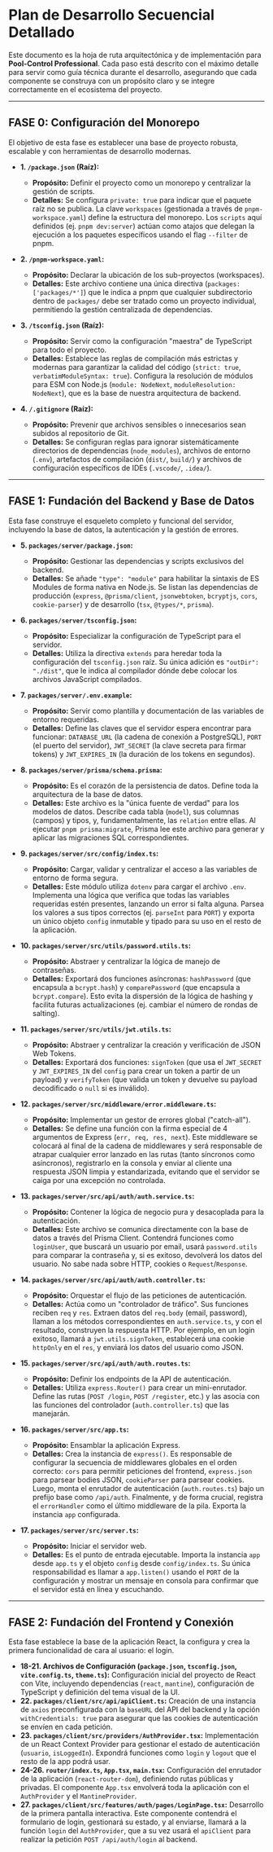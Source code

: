 # Plan de Desarrollo Secuencial Detallado

Este documento es la hoja de ruta arquitectónica y de implementación para **Pool-Control Professional**. Cada paso está descrito con el máximo detalle para servir como guía técnica durante el desarrollo, asegurando que cada componente se construya con un propósito claro y se integre correctamente en el ecosistema del proyecto.

---

## FASE 0: Configuración del Monorepo

El objetivo de esta fase es establecer una base de proyecto robusta, escalable y con herramientas de desarrollo modernas.

- **1. `/package.json` (Raíz):**

  - **Propósito:** Definir el proyecto como un monorepo y centralizar la gestión de scripts.
  - **Detalles:** Se configura `private: true` para indicar que el paquete raíz no se publica. La clave `workspaces` (gestionada a través de `pnpm-workspace.yaml`) define la estructura del monorepo. Los `scripts` aquí definidos (ej. `pnpm dev:server`) actúan como atajos que delegan la ejecución a los paquetes específicos usando el flag `--filter` de pnpm.

- **2. `/pnpm-workspace.yaml`:**

  - **Propósito:** Declarar la ubicación de los sub-proyectos (workspaces).
  - **Detalles:** Este archivo contiene una única directiva (`packages: ['packages/*']`) que le indica a pnpm que cualquier subdirectorio dentro de `packages/` debe ser tratado como un proyecto individual, permitiendo la gestión centralizada de dependencias.

- **3. `/tsconfig.json` (Raíz):**

  - **Propósito:** Servir como la configuración "maestra" de TypeScript para todo el proyecto.
  - **Detalles:** Establece las reglas de compilación más estrictas y modernas para garantizar la calidad del código (`strict: true`, `verbatimModuleSyntax: true`). Configura la resolución de módulos para ESM con Node.js (`module: NodeNext`, `moduleResolution: NodeNext`), que es la base de nuestra arquitectura de backend.

- **4. `/.gitignore` (Raíz):**
  - **Propósito:** Prevenir que archivos sensibles o innecesarios sean subidos al repositorio de Git.
  - **Detalles:** Se configuran reglas para ignorar sistemáticamente directorios de dependencias (`node_modules`), archivos de entorno (`.env`), artefactos de compilación (`dist/`, `build/`) y archivos de configuración específicos de IDEs (`.vscode/`, `.idea/`).

---

## FASE 1: Fundación del Backend y Base de Datos

Esta fase construye el esqueleto completo y funcional del servidor, incluyendo la base de datos, la autenticación y la gestión de errores.

- **5. `packages/server/package.json`:**

  - **Propósito:** Gestionar las dependencias y scripts exclusivos del backend.
  - **Detalles:** Se añade `"type": "module"` para habilitar la sintaxis de ES Modules de forma nativa en Node.js. Se listan las dependencias de producción (`express`, `@prisma/client`, `jsonwebtoken`, `bcryptjs`, `cors`, `cookie-parser`) y de desarrollo (`tsx`, `@types/*`, `prisma`).

- **6. `packages/server/tsconfig.json`:**

  - **Propósito:** Especializar la configuración de TypeScript para el servidor.
  - **Detalles:** Utiliza la directiva `extends` para heredar toda la configuración del `tsconfig.json` raíz. Su única adición es `"outDir": "./dist"`, que le indica al compilador dónde debe colocar los archivos JavaScript compilados.

- **7. `packages/server/.env.example`:**

  - **Propósito:** Servir como plantilla y documentación de las variables de entorno requeridas.
  - **Detalles:** Define las claves que el servidor espera encontrar para funcionar: `DATABASE_URL` (la cadena de conexión a PostgreSQL), `PORT` (el puerto del servidor), `JWT_SECRET` (la clave secreta para firmar tokens) y `JWT_EXPIRES_IN` (la duración de los tokens en segundos).

- **8. `packages/server/prisma/schema.prisma`:**

  - **Propósito:** Es el corazón de la persistencia de datos. Define toda la arquitectura de la base de datos.
  - **Detalles:** Este archivo es la "única fuente de verdad" para los modelos de datos. Describe cada tabla (`model`), sus columnas (campos) y tipos, y, fundamentalmente, las `relation` entre ellas. Al ejecutar `pnpm prisma:migrate`, Prisma lee este archivo para generar y aplicar las migraciones SQL correspondientes.

- **9. `packages/server/src/config/index.ts`:**

  - **Propósito:** Cargar, validar y centralizar el acceso a las variables de entorno de forma segura.
  - **Detalles:** Este módulo utiliza `dotenv` para cargar el archivo `.env`. Implementa una lógica que verifica que todas las variables requeridas estén presentes, lanzando un error si falta alguna. Parsea los valores a sus tipos correctos (ej. `parseInt` para `PORT`) y exporta un único objeto `config` inmutable y tipado para su uso en el resto de la aplicación.

- **10. `packages/server/src/utils/password.utils.ts`:**

  - **Propósito:** Abstraer y centralizar la lógica de manejo de contraseñas.
  - **Detalles:** Exportará dos funciones asíncronas: `hashPassword` (que encapsula a `bcrypt.hash`) y `comparePassword` (que encapsula a `bcrypt.compare`). Esto evita la dispersión de la lógica de hashing y facilita futuras actualizaciones (ej. cambiar el número de rondas de salting).

- **11. `packages/server/src/utils/jwt.utils.ts`:**

  - **Propósito:** Abstraer y centralizar la creación y verificación de JSON Web Tokens.
  - **Detalles:** Exportará dos funciones: `signToken` (que usa el `JWT_SECRET` y `JWT_EXPIRES_IN` del `config` para crear un token a partir de un payload) y `verifyToken` (que valida un token y devuelve su payload decodificado o `null` si es inválido).

- **12. `packages/server/src/middleware/error.middleware.ts`:**

  - **Propósito:** Implementar un gestor de errores global ("catch-all").
  - **Detalles:** Se define una función con la firma especial de 4 argumentos de Express (`err, req, res, next`). Este middleware se colocará al final de la cadena de middlewares y será responsable de atrapar cualquier error lanzado en las rutas (tanto síncronos como asíncronos), registrarlo en la consola y enviar al cliente una respuesta JSON limpia y estandarizada, evitando que el servidor se caiga por una excepción no controlada.

- **13. `packages/server/src/api/auth/auth.service.ts`:**

  - **Propósito:** Contener la lógica de negocio pura y desacoplada para la autenticación.
  - **Detalles:** Este archivo se comunica directamente con la base de datos a través del Prisma Client. Contendrá funciones como `loginUser`, que buscará un usuario por email, usará `password.utils` para comparar la contraseña y, si es exitoso, devolverá los datos del usuario. No sabe nada sobre HTTP, cookies o `Request`/`Response`.

- **14. `packages/server/src/api/auth/auth.controller.ts`:**

  - **Propósito:** Orquestar el flujo de las peticiones de autenticación.
  - **Detalles:** Actúa como un "controlador de tráfico". Sus funciones reciben `req` y `res`. Extraen datos del `req.body` (email, password), llaman a los métodos correspondientes en `auth.service.ts`, y con el resultado, construyen la respuesta HTTP. Por ejemplo, en un login exitoso, llamará a `jwt.utils.signToken`, establecerá una cookie `httpOnly` en el `res`, y enviará los datos del usuario como JSON.

- **15. `packages/server/src/api/auth/auth.routes.ts`:**

  - **Propósito:** Definir los endpoints de la API de autenticación.
  - **Detalles:** Utiliza `express.Router()` para crear un mini-enrutador. Define las rutas (`POST /login`, `POST /register`, etc.) y las asocia con las funciones del controlador (`auth.controller.ts`) que las manejarán.

- **16. `packages/server/src/app.ts`:**

  - **Propósito:** Ensamblar la aplicación Express.
  - **Detalles:** Crea la instancia de `express()`. Es responsable de configurar la secuencia de middlewares globales en el orden correcto: `cors` para permitir peticiones del frontend, `express.json` para parsear bodies JSON, `cookieParser` para parsear cookies. Luego, monta el enrutador de autenticación (`auth.routes.ts`) bajo un prefijo base como `/api/auth`. Finalmente, y de forma crucial, registra el `errorHandler` como el último middleware de la pila. Exporta la instancia `app` configurada.

- **17. `packages/server/src/server.ts`:**
  - **Propósito:** Iniciar el servidor web.
  - **Detalles:** Es el punto de entrada ejecutable. Importa la instancia `app` desde `app.ts` y el objeto `config` desde `config/index.ts`. Su única responsabilidad es llamar a `app.listen()` usando el `PORT` de la configuración y mostrar un mensaje en consola para confirmar que el servidor está en línea y escuchando.

---

## FASE 2: Fundación del Frontend y Conexión

Esta fase establece la base de la aplicación React, la configura y crea la primera funcionalidad de cara al usuario: el login.

- **18-21. Archivos de Configuración (`package.json`, `tsconfig.json`, `vite.config.ts`, `theme.ts`):** Configuración inicial del proyecto de React con Vite, incluyendo dependencias (`react`, `mantine`), configuración de TypeScript y definición del tema visual de la UI.
- **22. `packages/client/src/api/apiClient.ts`:** Creación de una instancia de `axios` preconfigurada con la `baseURL` del API del backend y la opción `withCredentials: true` para asegurar que las cookies de autenticación se envíen en cada petición.
- **23. `packages/client/src/providers/AuthProvider.tsx`:** Implementación de un React Context Provider para gestionar el estado de autenticación (`usuario`, `isLoggedIn`). Expondrá funciones como `login` y `logout` que el resto de la app podrá usar.
- **24-26. `router/index.ts`, `App.tsx`, `main.tsx`:** Configuración del enrutador de la aplicación (`react-router-dom`), definiendo rutas públicas y privadas. El componente `App.tsx` envolverá toda la aplicación con el `AuthProvider` y el `MantineProvider`.
- **27. `packages/client/src/features/auth/pages/LoginPage.tsx`:** Desarrollo de la primera pantalla interactiva. Este componente contendrá el formulario de login, gestionará su estado, y al enviarse, llamará a la función `login` del `AuthProvider`, que a su vez usará el `apiClient` para realizar la petición `POST /api/auth/login` al backend.
